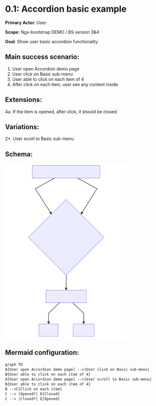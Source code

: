 0.1: Accordion basic example
============================
**Primary Actor**: User

**Scope**: Ngx-bootstrap DEMO / BS version 3&4

**Goal**: Show user basic accordion functionality

Main success scenario:
----------------------
1. User open Accordion demo page
2. User click on Basic sub-menu
3. User able to click on each item of 4
4. After click on each item, user see any content inside

Extensions:
-----------
4a. If the item is opened, after click, it should be closed

Variations:
-----------
2*. User scroll to Basic sub-menu

Schema:
-------
<img src="svg/mermaid-basic-usecase.svg" alt="mermaid basic usecase" width="400"/>


Mermaid configuration:
----------------------
```mermaid
graph TD
A[User open Accordion demo page] -->|User click on Basic sub-menu| B{User able to click on each item of 4}
A[User open Accordion demo page] -->|User scroll to Basic sub-menu| B{User able to click on each item of 4}
B -->C[Click on each item]
C --> |Opened?| D[Closed]
C --> |Closed?| E[Opened]
